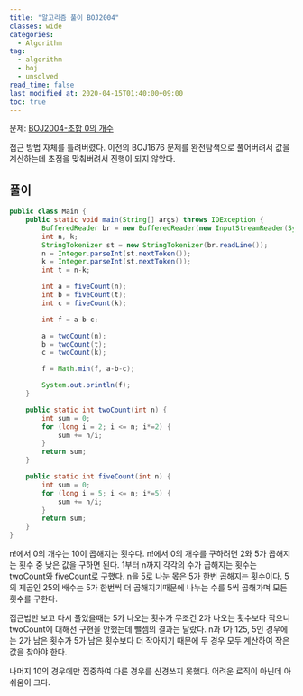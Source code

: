 ```yaml
---
title: "알고리즘 풀이 BOJ2004"
classes: wide
categories: 
  - Algorithm
tag:
  - algorithm
  - boj
  - unsolved
read_time: false
last_modified_at: 2020-04-15T01:40:00+09:00
toc: true
---
```


문제: [BOJ2004-조합 0의 개수](https://www.acmicpc.net/problem/2004)



접근 방법 자체를 틀려버렸다. 이전의 BOJ1676 문제를 완전탐색으로 풀어버려서 값을 계산하는데 초점을 맞춰버려서 진행이 되지 않았다.



## 풀이

```java
public class Main {
    public static void main(String[] args) throws IOException {
        BufferedReader br = new BufferedReader(new InputStreamReader(System.in));
        int n, k;
        StringTokenizer st = new StringTokenizer(br.readLine());
        n = Integer.parseInt(st.nextToken());
        k = Integer.parseInt(st.nextToken());
        int t = n-k;

        int a = fiveCount(n);
        int b = fiveCount(t);
        int c = fiveCount(k);

        int f = a-b-c;

        a = twoCount(n);
        b = twoCount(t);
        c = twoCount(k);

        f = Math.min(f, a-b-c);

        System.out.println(f);
    }

    public static int twoCount(int n) {
        int sum = 0;
        for (long i = 2; i <= n; i*=2) {
            sum += n/i;
        }
        return sum;
    }

    public static int fiveCount(int n) {
        int sum = 0;
        for (long i = 5; i <= n; i*=5) {
            sum += n/i;
        }
        return sum;
    }
}
```

n!에서 0의 개수는 10이 곱해지는 횟수다. n!에서 0의 개수를 구하려면 2와 5가 곱해지는 횟수 중 낮은 값을 구하면 된다. 1부터 n까지 각각의 수가 곱해지는 횟수는 twoCount와 fiveCount로 구했다. n을 5로 나눈 몫은 5가 한번 곱해지는 횟수이다. 5의 제곱인 25의 배수는 5가 한번씩 더 곱해지기때문에 나누는 수를 5씩 곱해가며 모든 횟수를 구한다.

접근법만 보고 다시 풀었을때는 5가 나오는 횟수가 무조건 2가 나오는 횟수보다 작으니 twoCount에 대해선 구현을 안했는데 뺄셈의 결과는 달랐다.  n과 t가 125, 5인 경우에는 2가 남은 횟수가 5가 남은 횟수보다 더 작아지기 때문에 두 경우 모두 계산하여 작은 값을 찾아야 한다.

나머지 10의 경우에만 집중하여 다른 경우를 신경쓰지 못했다. 어려운 로직이 아닌데 아쉬움이 크다.